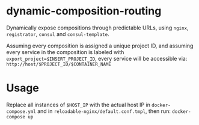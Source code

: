 # dynamic-composition-routing
Dynamically expose compositions through predictable URLs, using `nginx`, `registrator`, `consul` and `consul-template`.

Assuming every composition is assigned a unique project ID, and assuming every service in the composition is labeled with `export_project=$INSERT_PROJECT_ID`, every service will be accessible via:
`http://host/$PROJECT_ID/$CONTAINER_NAME`

# Usage
Replace all instances of `$HOST_IP` with the actual host IP in `docker-compose.yml` and in `reloadable-nginx/default.conf.tmpl`, then run:
`docker-compose up`
